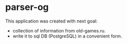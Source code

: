 # parser-og
This application was created with next goal:

- collection of information from old-games.ru.
- write it to sql DB (PostgreSQL) in a convenient form.